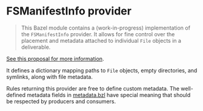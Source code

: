 # FSManifestInfo provider

> This Bazel module contains a (work-in-progress) implementation of the `FSManifestInfo` provider. It allows for fine control over the placement and metadata attached to individual `File` objects in a deliverable.

[See this proposal for more information](https://docs.google.com/document/d/1BOheluS2OOPfXyOMtbjnWvMivQo6CDjEB-_C-z3hBCg/edit).

It defines a dictionary mapping paths to `File` objects, empty directories, and symlinks, along with file metadata.

Rules returning this provider are free to define custom metadata.
The well-defined metadata fields in [metadata.bzl](./private/metadata.bzl) have special meaning that should be respected by producers and consumers.
